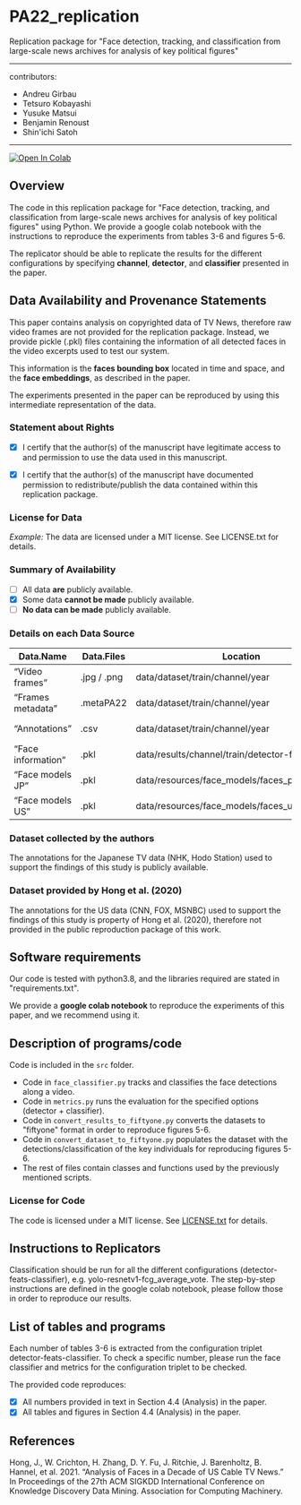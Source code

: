 # PA22_replication
Replication package for "Face detection, tracking, and classification from large-scale news archives for analysis of key political figures"

---
contributors:
  - Andreu Girbau
  - Tetsuro Kobayashi
  - Yusuke Matsui
  - Benjamin Renoust
  - Shin'ichi Satoh
---

[![Open In Colab](https://colab.research.google.com/assets/colab-badge.svg)](https://colab.research.google.com/github/TeleStats/PA22_replication/blob/main/PA22_replication.ipynb)

## Overview

The code in this replication package for "Face detection, tracking, and classification from large-scale news archives for analysis of key political figures" using Python.
We provide a google colab notebook with the instructions to reproduce the experiments from tables 3-6 and figures 5-6.

The replicator should be able to replicate the results for the different configurations by specifying **channel**, **detector**, and **classifier** presented in the paper.

## Data Availability and Provenance Statements

This paper contains analysis on copyrighted data of TV News, therefore raw video frames are not provided for the replication package. 
Instead, we provide pickle (.pkl) files containing the information of all detected faces in the video excerpts used to test our system. 

This information is the **faces bounding box** located in time and space, and the **face embeddings**, as described in the paper.

The experiments presented in the paper can be reproduced by using this intermediate representation of the data. 

### Statement about Rights

- [x] I certify that the author(s) of the manuscript have legitimate access to and permission to use the data used in this manuscript.
- [x] I certify that the author(s) of the manuscript have documented permission to redistribute/publish the data contained within this replication package.


### License for Data

*Example:* The data are licensed under a MIT license. See LICENSE.txt for details.


### Summary of Availability

- [ ] All data **are** publicly available.
- [x] Some data **cannot be made** publicly available.
- [ ] **No data can be made** publicly available.

### Details on each Data Source

| Data.Name          | Data.Files  | Location                                        | Provided | Citation |
|--------------------|-------------|-------------------------------------------------|----------|-----|
| “Video frames”     | .jpg / .png | data/dataset/train/channel/year                 | FALSE    | This work |
| “Frames metadata”  | .metaPA22   | data/dataset/train/channel/year                 | TRUE     | This work    |
| “Annotations”      | .csv        | data/dataset/train/channel/year                 | TRUE     | This work    |
| “Face information” | .pkl        | data/results/channel/train/detector-features    | TRUE     | This work    |
| “Face models JP”   | .pkl        | data/resources/face_models/faces_politicians    | TRUE     | This work    |
| “Face models US”   | .pkl        | data/resources/face_models/faces_us_individuals | TRUE     | This work    |

### Dataset collected by the authors

The annotations for the Japanese TV data (NHK, Hodo Station) used to support the findings of this study is publicly available.

### Dataset provided by Hong et al. (2020)

The annotations for the US data (CNN, FOX, MSNBC) used to support the findings of this study is property of Hong et al. (2020), therefore not provided in the public reproduction package of this work.

## Software requirements

Our code is tested with python3.8, and the libraries required are stated in "requirements.txt". 

We provide a **google colab notebook** to reproduce the experiments of this paper, and we recommend using it.

## Description of programs/code

Code is included in the `src` folder.

- Code in `face_classifier.py` tracks and classifies the face detections along a video. 
- Code in `metrics.py` runs the evaluation for the specified options (detector + classifier). 
- Code in `convert_results_to_fiftyone.py` converts the datasets to "fiftyone" format in order to reproduce figures 5-6.  
- Code in `convert_dataset_to_fiftyone.py` populates the dataset with the detections/classification of the key individuals for reproducing figures 5-6.
- The rest of files contain classes and functions used by the previously mentioned scripts.

### License for Code

The code is licensed under a MIT license. See [LICENSE.txt](LICENSE.txt) for details.

## Instructions to Replicators

Classification should be run for all the different configurations (detector-feats-classifier), e.g. yolo-resnetv1-fcg_average_vote. 
The step-by-step instructions are defined in the google colab notebook, please follow those in order to reproduce our results.

## List of tables and programs

Each number of tables 3-6 is extracted from the configuration triplet detector-feats-classifier. 
To check a specific number, please run the face classifier and metrics for the configuration triplet to be checked.

The provided code reproduces:

- [X] All numbers provided in text in Section 4.4 (Analysis) in the paper.
- [X] All tables and figures in Section 4.4 (Analysis) in the paper.

## References

Hong, J., W. Crichton, H. Zhang, D. Y. Fu, J. Ritchie, J. Barenholtz, B. Hannel, et al. 2021. “Analysis of Faces
in a Decade of US Cable TV News.” In Proceedings of the 27th ACM SIGKDD International Conference on
Knowledge Discovery Data Mining. Association for Computing Machinery.
